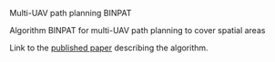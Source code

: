 Multi-UAV path planning BINPAT

Algorithm BINPAT for multi-UAV path planning to cover spatial areas 

Link to the [published paper](https://www.mdpi.com/1424-8220/22/6/2297/htm) describing the algorithm.

